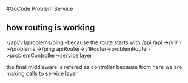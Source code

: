 #GoCode Problem Service


## how routing is working
-/api/v1/problems/ping 
-because the route starts with /api
   /api   ->/v1/   ->/problems    ->/ping
   apiRouter->v1Router->problemRouter->problemController->service layer

   the final middleware is refered as controller because from here we are making calls to service layer